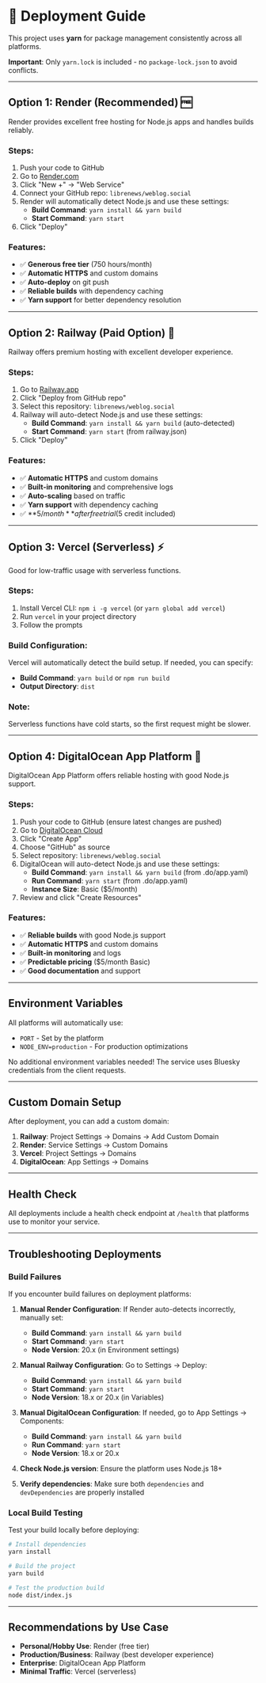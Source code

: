 # 🚀 Deployment Guide

This project uses **yarn** for package management consistently across all platforms.

**Important**: Only `yarn.lock` is included - no `package-lock.json` to avoid conflicts.

---

## Option 1: Render (Recommended) 🆓

Render provides excellent free hosting for Node.js apps and handles builds reliably.

### Steps:
1. Push your code to GitHub  
2. Go to [Render.com](https://render.com)
3. Click "New +" → "Web Service"
4. Connect your GitHub repo: `librenews/weblog.social`
5. Render will automatically detect Node.js and use these settings:
   - **Build Command**: `yarn install && yarn build`  
   - **Start Command**: `yarn start`
6. Click "Deploy"

### Features:
- ✅ **Generous free tier** (750 hours/month)
- ✅ **Automatic HTTPS** and custom domains
- ✅ **Auto-deploy** on git push
- ✅ **Reliable builds** with dependency caching
- ✅ **Yarn support** for better dependency resolution

---

## Option 2: Railway (Paid Option) 🚂

Railway offers premium hosting with excellent developer experience.

### Steps:
1. Go to [Railway.app](https://railway.app)
2. Click "Deploy from GitHub repo"
3. Select this repository: `librenews/weblog.social`
4. Railway will auto-detect Node.js and use these settings:
   - **Build Command**: `yarn install && yarn build` (auto-detected)
   - **Start Command**: `yarn start` (from railway.json)
5. Click "Deploy"

### Features:
- ✅ **Automatic HTTPS** and custom domains
- ✅ **Built-in monitoring** and comprehensive logs
- ✅ **Auto-scaling** based on traffic
- ✅ **Yarn support** with dependency caching
- ✅ **$5/month** after free trial ($5 credit included)

---

## Option 3: Vercel (Serverless) ⚡

Good for low-traffic usage with serverless functions.

### Steps:
1. Install Vercel CLI: `npm i -g vercel` (or `yarn global add vercel`)
2. Run `vercel` in your project directory
3. Follow the prompts

### Build Configuration:
Vercel will automatically detect the build setup. If needed, you can specify:
- **Build Command**: `yarn build` or `npm run build`
- **Output Directory**: `dist`

### Note:
Serverless functions have cold starts, so the first request might be slower.

---

## Option 4: DigitalOcean App Platform 🌊

DigitalOcean App Platform offers reliable hosting with good Node.js support.

### Steps:
1. Push your code to GitHub (ensure latest changes are pushed)
2. Go to [DigitalOcean Cloud](https://cloud.digitalocean.com/apps)
3. Click "Create App"
4. Choose "GitHub" as source
5. Select repository: `librenews/weblog.social`
6. DigitalOcean will auto-detect Node.js and use these settings:
   - **Build Command**: `yarn install && yarn build` (from .do/app.yaml)
   - **Run Command**: `yarn start` (from .do/app.yaml)
   - **Instance Size**: Basic ($5/month)
7. Review and click "Create Resources"

### Features:
- ✅ **Reliable builds** with good Node.js support
- ✅ **Automatic HTTPS** and custom domains
- ✅ **Built-in monitoring** and logs
- ✅ **Predictable pricing** ($5/month Basic)
- ✅ **Good documentation** and support

---

## Environment Variables

All platforms will automatically use:
- `PORT` - Set by the platform
- `NODE_ENV=production` - For production optimizations

No additional environment variables needed! The service uses Bluesky credentials from the client requests.

---

## Custom Domain Setup

After deployment, you can add a custom domain:

1. **Railway**: Project Settings → Domains → Add Custom Domain
2. **Render**: Service Settings → Custom Domains
3. **Vercel**: Project Settings → Domains
4. **DigitalOcean**: App Settings → Domains

---

## Health Check

All deployments include a health check endpoint at `/health` that platforms use to monitor your service.

---

## Troubleshooting Deployments

### Build Failures
If you encounter build failures on deployment platforms:

1. **Manual Render Configuration**: If Render auto-detects incorrectly, manually set:
   - **Build Command**: `yarn install && yarn build`
   - **Start Command**: `yarn start`  
   - **Node Version**: 20.x (in Environment settings)

2. **Manual Railway Configuration**: Go to Settings → Deploy:
   - **Build Command**: `yarn install && yarn build`
   - **Start Command**: `yarn start`
   - **Node Version**: 18.x or 20.x (in Variables)

3. **Manual DigitalOcean Configuration**: If needed, go to App Settings → Components:
   - **Build Command**: `yarn install && yarn build`
   - **Run Command**: `yarn start`
   - **Node Version**: 18.x or 20.x

4. **Check Node.js version**: Ensure the platform uses Node.js 18+
5. **Verify dependencies**: Make sure both `dependencies` and `devDependencies` are properly installed

### Local Build Testing
Test your build locally before deploying:
```bash
# Install dependencies
yarn install

# Build the project
yarn build

# Test the production build
node dist/index.js
```

---

## Recommendations by Use Case

- **Personal/Hobby Use**: Render (free tier)
- **Production/Business**: Railway (best developer experience)
- **Enterprise**: DigitalOcean App Platform
- **Minimal Traffic**: Vercel (serverless)
